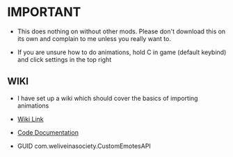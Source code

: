 # IMPORTANT

- This does nothing on without other mods. Please don't download this on its own and complain to me unless you really want to.

- If you are unsure how to do animations, hold C in game (default keybind) and click settings in the top right

## WIKI

- I have set up a wiki which should cover the basics of importing animations

- [Wiki Link](https://github.com/Wet-Boys/LethalEmotesAPI/wiki)

- [Code Documentation](https://github.com/Wet-Boys/LethalEmotesAPI/wiki/Documentation)

- GUID com.weliveinasociety.CustomEmotesAPI